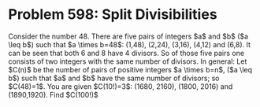 # Problem 598: Split Divisibilities
Consider the number 48. There are five pairs of integers \$a\$ and \$b\$
(\$a \\leq b\$) such that \$a \\times b=48\$: (1,48), (2,24), (3,16),
(4,12) and (6,8). It can be seen that both 6 and 8 have 4 divisors. So
of those five pairs one consists of two integers with the same number of
divisors. In general: Let \$C(n)\$ be the number of pairs of positive
integers \$a \\times b=n\$, (\$a \\leq b\$) such that \$a\$ and \$b\$
have the same number of divisors; so \$C(48)=1\$. You are given
\$C(10!)=3\$: (1680, 2160), (1800, 2016) and (1890,1920). Find
\$C(100!)\$
